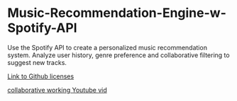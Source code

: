 # Music-Recommendation-Engine-w-Spotify-API
Use the Spotify API to create a personalized music recommendation system. Analyze user history, genre preference and collaborative filtering to suggest new tracks.

[Link to Github licenses](https://choosealicense.com/licenses/)

[collaborative working Youtube vid](https://www.youtube.com/watch?v=k5D37W6h56o)


